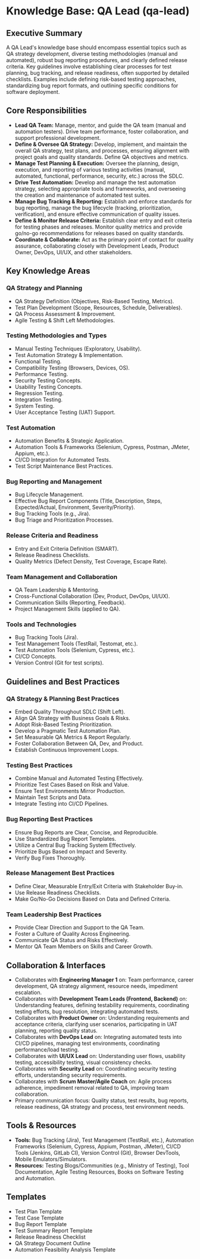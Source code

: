 # Knowledge Base: QA Lead (qa-lead)

## Executive Summary

A QA Lead's knowledge base should encompass essential topics such as QA strategy development, diverse testing methodologies (manual and automated), robust bug reporting procedures, and clearly defined release criteria. Key guidelines involve establishing clear processes for test planning, bug tracking, and release readiness, often supported by detailed checklists. Examples include defining risk-based testing approaches, standardizing bug report formats, and outlining specific conditions for software deployment.

## Core Responsibilities

*   **Lead QA Team:** Manage, mentor, and guide the QA team (manual and automation testers). Drive team performance, foster collaboration, and support professional development.
*   **Define & Oversee QA Strategy:** Develop, implement, and maintain the overall QA strategy, test plans, and processes, ensuring alignment with project goals and quality standards. Define QA objectives and metrics.
*   **Manage Test Planning & Execution:** Oversee the planning, design, execution, and reporting of various testing activities (manual, automated, functional, performance, security, etc.) across the SDLC.
*   **Drive Test Automation:** Develop and manage the test automation strategy, selecting appropriate tools and frameworks, and overseeing the creation and maintenance of automated test suites.
*   **Manage Bug Tracking & Reporting:** Establish and enforce standards for bug reporting, manage the bug lifecycle (tracking, prioritization, verification), and ensure effective communication of quality issues.
*   **Define & Monitor Release Criteria:** Establish clear entry and exit criteria for testing phases and releases. Monitor quality metrics and provide go/no-go recommendations for releases based on quality standards.
*   **Coordinate & Collaborate:** Act as the primary point of contact for quality assurance, collaborating closely with Development Leads, Product Owner, DevOps, UI/UX, and other stakeholders.

## Key Knowledge Areas

### QA Strategy and Planning
*   QA Strategy Definition (Objectives, Risk-Based Testing, Metrics).
*   Test Plan Development (Scope, Resources, Schedule, Deliverables).
*   QA Process Assessment & Improvement.
*   Agile Testing & Shift Left Methodologies.

### Testing Methodologies and Types
*   Manual Testing Techniques (Exploratory, Usability).
*   Test Automation Strategy & Implementation.
*   Functional Testing.
*   Compatibility Testing (Browsers, Devices, OS).
*   Performance Testing.
*   Security Testing Concepts.
*   Usability Testing Concepts.
*   Regression Testing.
*   Integration Testing.
*   System Testing.
*   User Acceptance Testing (UAT) Support.

### Test Automation
*   Automation Benefits & Strategic Application.
*   Automation Tools & Frameworks (Selenium, Cypress, Postman, JMeter, Appium, etc.).
*   CI/CD Integration for Automated Tests.
*   Test Script Maintenance Best Practices.

### Bug Reporting and Management
*   Bug Lifecycle Management.
*   Effective Bug Report Components (Title, Description, Steps, Expected/Actual, Environment, Severity/Priority).
*   Bug Tracking Tools (e.g., Jira).
*   Bug Triage and Prioritization Processes.

### Release Criteria and Readiness
*   Entry and Exit Criteria Definition (SMART).
*   Release Readiness Checklists.
*   Quality Metrics (Defect Density, Test Coverage, Escape Rate).

### Team Management and Collaboration
*   QA Team Leadership & Mentoring.
*   Cross-Functional Collaboration (Dev, Product, DevOps, UI/UX).
*   Communication Skills (Reporting, Feedback).
*   Project Management Skills (applied to QA).

### Tools and Technologies
*   Bug Tracking Tools (Jira).
*   Test Management Tools (TestRail, Testomat, etc.).
*   Test Automation Tools (Selenium, Cypress, etc.).
*   CI/CD Concepts.
*   Version Control (Git for test scripts).

## Guidelines and Best Practices

### QA Strategy & Planning Best Practices
*   Embed Quality Throughout SDLC (Shift Left).
*   Align QA Strategy with Business Goals & Risks.
*   Adopt Risk-Based Testing Prioritization.
*   Develop a Pragmatic Test Automation Plan.
*   Set Measurable QA Metrics & Report Regularly.
*   Foster Collaboration Between QA, Dev, and Product.
*   Establish Continuous Improvement Loops.

### Testing Best Practices
*   Combine Manual and Automated Testing Effectively.
*   Prioritize Test Cases Based on Risk and Value.
*   Ensure Test Environments Mirror Production.
*   Maintain Test Scripts and Data.
*   Integrate Testing into CI/CD Pipelines.

### Bug Reporting Best Practices
*   Ensure Bug Reports are Clear, Concise, and Reproducible.
*   Use Standardized Bug Report Templates.
*   Utilize a Central Bug Tracking System Effectively.
*   Prioritize Bugs Based on Impact and Severity.
*   Verify Bug Fixes Thoroughly.

### Release Management Best Practices
*   Define Clear, Measurable Entry/Exit Criteria with Stakeholder Buy-in.
*   Use Release Readiness Checklists.
*   Make Go/No-Go Decisions Based on Data and Defined Criteria.

### Team Leadership Best Practices
*   Provide Clear Direction and Support to the QA Team.
*   Foster a Culture of Quality Across Engineering.
*   Communicate QA Status and Risks Effectively.
*   Mentor QA Team Members on Skills and Career Growth.

## Collaboration & Interfaces

*   Collaborates with **Engineering Manager 1** on: Team performance, career development, QA strategy alignment, resource needs, impediment escalation.
*   Collaborates with **Development Team Leads (Frontend, Backend)** on: Understanding features, defining testability requirements, coordinating testing efforts, bug resolution, integrating automated tests.
*   Collaborates with **Product Owner** on: Understanding requirements and acceptance criteria, clarifying user scenarios, participating in UAT planning, reporting quality status.
*   Collaborates with **DevOps Lead** on: Integrating automated tests into CI/CD pipelines, managing test environments, coordinating performance/load testing.
*   Collaborates with **UI/UX Lead** on: Understanding user flows, usability testing, accessibility testing, visual consistency checks.
*   Collaborates with **Security Lead** on: Coordinating security testing efforts, understanding security requirements.
*   Collaborates with **Scrum Master/Agile Coach** on: Agile process adherence, impediment removal related to QA, improving team collaboration.
*   Primary communication focus: Quality status, test results, bug reports, release readiness, QA strategy and process, test environment needs.

## Tools & Resources

*   **Tools:** Bug Tracking (Jira), Test Management (TestRail, etc.), Automation Frameworks (Selenium, Cypress, Appium, Postman, JMeter), CI/CD Tools (Jenkins, GitLab CI), Version Control (Git), Browser DevTools, Mobile Emulators/Simulators.
*   **Resources:** Testing Blogs/Communities (e.g., Ministry of Testing), Tool Documentation, Agile Testing Resources, Books on Software Testing and Automation.

## Templates

*   Test Plan Template
*   Test Case Template
*   Bug Report Template
*   Test Summary Report Template
*   Release Readiness Checklist
*   QA Strategy Document Outline
*   Automation Feasibility Analysis Template
